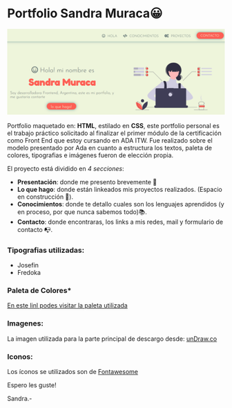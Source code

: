 # Portfolio Sandra Muraca😀

![image](./img/portfolio.png)

Portfolio maquetado en: **HTML**, estilado en **CSS**, este portfolio personal es el trabajo práctico solicitado al finalizar el primer módulo de la certificación como Front End que estoy cursando en ADA ITW.
Fue realizado sobre el modelo presentado por Ada en cuanto a estructura los textos, paleta de colores, tipografias e imágenes fueron de elección propia.

El proyecto está dividido en *4 secciones*:
- **Presentación**: donde me presento brevemente 👋
- **Lo que hago**: donde están linkeados mis proyectos realizados. (Espacio en construcción 🔧).
- **Conocimientos**: donde te detallo cuales son los lenguajes aprendidos (y en proceso, por que nunca sabemos todo)📚.
- **Contacto**: donde encontraras, los links a mis redes, mail y formulario de contacto 📭.

### **Tipografias utilizadas:**
* Josefin
* Fredoka

### **Paleta de Colores***
[En este linl podes visitar la paleta utilizada](https://coolors.co/b8d8d8-7a9e9f-4f6367-eef5db-fe5f55)

### **Imagenes:**
La imagen utilizada para la parte principal de descargo desde: [unDraw.co](https://undraw.co/illustrations)

### **Iconos:**
Los íconos se utilizados son de [Fontawesome](https://fontawesome.com/)

Espero les guste!

Sandra.-
